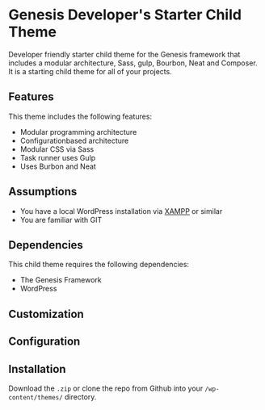 # Genesis Developer's Starter Child Theme

Developer friendly starter child theme for the Genesis framework that includes a modular architecture, Sass, gulp, Bourbon, Neat and Composer. It is a starting child theme for all of your projects.


## Features

This theme includes the following features:

- Modular programming architecture
- Configurationbased architecture
- Modular CSS via Sass
- Task runner uses Gulp
- Uses Burbon and Neat

## Assumptions

- You have a local WordPress installation via [XAMPP](X) or similar
- You are familiar with GIT

## Dependencies

This child theme requires the following dependencies:

- The Genesis Framework
- WordPress

## Customization

## Configuration

## Installation

Download the `.zip` or clone the repo from Github into your `/wp-content/themes/` directory. 